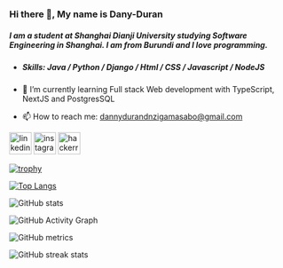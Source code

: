 ### Hi there 👋, My name is Dany-Duran
##### I am a student at Shanghai Dianji University studying Software Engineering in Shanghai. I am from Burundi and I love programming.

- ##### Skills: Java / Python / Django / Html / CSS / Javascript / NodeJS

- 🌱 I’m currently learning Full stack Web development with TypeScript, NextJS and PostgresSQL 
- 📫 How to reach me: dannydurandnzigamasabo@gmail.com 


[<img src='https://cdn.jsdelivr.net/npm/simple-icons@3.0.1/icons/linkedin.svg' alt='linkedin' height='40'>](https://www.linkedin.com/in/danny-durand-nzigamasabo//)  [<img src='https://cdn.jsdelivr.net/npm/simple-icons@3.0.1/icons/instagram.svg' alt='instagram' height='40'>](https://www.instagram.com/dannydurandnzi/)  [<img src='https://cdn.jsdelivr.net/npm/simple-icons@3.0.1/icons/hackerrank.svg' alt='hackerrank' height='40'>](https://www.hackerrank.com/DANNYDURANDNZIG1)  

[![trophy](https://github-profile-trophy.vercel.app/?username=DANY-DURAND)](https://github.com/ryo-ma/github-profile-trophy)

[![Top Langs](https://github-readme-stats.vercel.app/api/top-langs/?username=DANY-DURAND)](https://github.com/anuraghazra/github-readme-stats)

![GitHub stats](https://github-readme-stats.vercel.app/api?username=DANY-DURAND&show_icons=true&count_private=true)  

![GitHub Activity Graph](https://activity-graph.herokuapp.com/graph?username=DANY-DURAND)  

![GitHub metrics](https://metrics.lecoq.io/DANY-DURAND)  

![GitHub streak stats](https://streak-stats.demolab.com/?user=DANY-DURAND)  

<!--![Profile views](https://gpvc.arturio.dev/DANY-DURAND) -->
